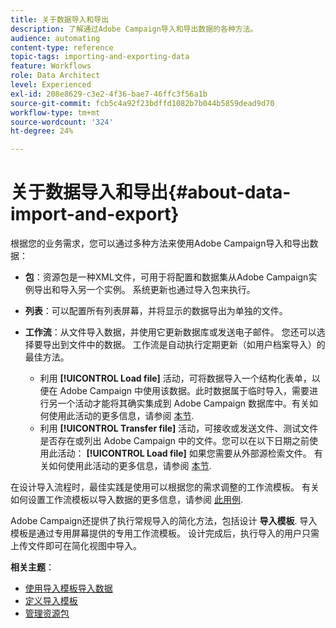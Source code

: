```yaml
---
title: 关于数据导入和导出
description: 了解通过Adobe Campaign导入和导出数据的各种方法。
audience: automating
content-type: reference
topic-tags: importing-and-exporting-data
feature: Workflows
role: Data Architect
level: Experienced
exl-id: 208e8629-c3e2-4f36-bae7-46ffc3f56a1b
source-git-commit: fcb5c4a92f23bdffd1082b7b044b5859dead9d70
workflow-type: tm+mt
source-wordcount: '324'
ht-degree: 24%

---
```


# 关于数据导入和导出{#about-data-import-and-export}

根据您的业务需求，您可以通过多种方法来使用Adobe Campaign导入和导出数据：

* **包**：资源包是一种XML文件，可用于将配置和数据集从Adobe Campaign实例导出和导入另一个实例。 系统更新也通过导入包来执行。
* **列表**：可以配置所有列表屏幕，并将显示的数据导出为单独的文件。
* **工作流**：从文件导入数据，并使用它更新数据库或发送电子邮件。 您还可以选择要导出到文件中的数据。 工作流是自动执行定期更新（如用户档案导入）的最佳方法。

   * 利用 **[!UICONTROL Load file]** 活动，可将数据导入一个结构化表单，以便在 Adobe Campaign 中使用该数据。此时数据属于临时导入，需要进行另一个活动才能将其确实集成到 Adobe Campaign 数据库中。有关如何使用此活动的更多信息，请参阅 [本节](../../automating/using/load-file.md).
   * 利用 **[!UICONTROL Transfer file]** 活动，可接收或发送文件、测试文件是否存在或列出 Adobe Campaign 中的文件。您可以在以下日期之前使用此活动： **[!UICONTROL Load file]** 如果您需要从外部源检索文件。 有关如何使用此活动的更多信息，请参阅 [本节](../../automating/using/transfer-file.md).

在设计导入流程时，最佳实践是使用可以根据您的需求调整的工作流模板。 有关如何设置工作流模板以导入数据的更多信息，请参阅 [此用例](../../automating/using/creating-import-workflow-templates.md).

Adobe Campaign还提供了执行常规导入的简化方法，包括设计 **导入模板**. 导入模板是通过专用屏幕提供的专用工作流模板。 设计完成后，执行导入的用户只需上传文件即可在简化视图中导入。

**相关主题**：

* [使用导入模板导入数据](../../automating/using/importing-data-with-import-templates.md)
* [定义导入模板](../../automating/using/importing-data-with-import-templates.md#setting-up-import-templates)
* [管理资源包](../../automating/using/managing-packages.md)
